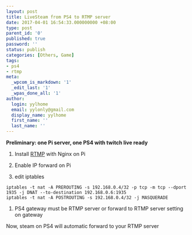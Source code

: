 ```yaml
---
layout: post
title: LiveSteam from PS4 to RTMP server
date: 2017-04-01 16:54:33.000000000 +08:00
type: post
parent_id: '0'
published: true
password: ''
status: publish
categories: [Others, Game]
tags:
- ps4
- rtmp
meta:
  _wpcom_is_markdown: '1'
  _edit_last: '1'
  _wpas_done_all: '1'
author:
  login: yylhome
  email: yylonly@gmail.com
  display_name: yylhome
  first_name: ''
  last_name: ''
---
```

<p><strong>Preliminary: one Pi server, one PS4 with twitch live ready</strong></p>
<ol>
<li>Install <a href="https://github.com/arut/nginx-rtmp-module">RTMP</a> with Nginx on Pi</li>
<li>
<p>Enable IP forward on Pi</p>
</li>
<li>
<p>edit iptables</p>
</li>
</ol>
<p><code>iptables -t nat -A PREROUTING -s 192.168.0.4/32 -p tcp -m tcp --dport 1935 -j DNAT --to-destination 192.168.0.6:1935</code><br />
<code>iptables -t nat -A POSTROUTING -s 192.168.0.4/32 -j MASQUERADE</code></p>
<ol>
<li>PS4 gateway must be RTMP server or forward to RTMP server setting on gateway</li>
</ol>
<p>Now, steam on PS4 will automatic forward to your RTMP server</p>
